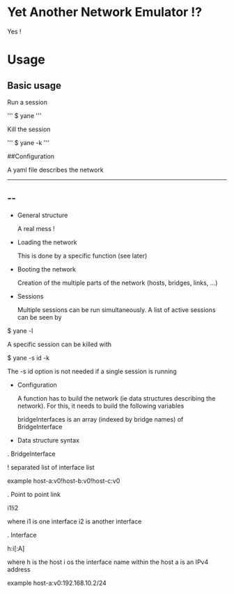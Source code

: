 # Yet Another Network Emulator !?

Yes !

# Usage

## Basic usage

Run a session

'''
$ yane
'''

Kill the session

'''
$ yane -k
'''

##Configuration

A yaml file describes the network


--------------------------------------------------------------------
--  
--------------------------------------------------------------------

* General structure

   A real mess !

- Loading the network

   This is done by a specific function (see later)

- Booting the network

   Creation of the multiple parts of the network (hosts, bridges,
links, ...)

- Sessions

   Multiple sessions can be run simultaneously. A list of active
sessions can be seen by

$ yane -l

   A specific session can be killed with

$ yane -s id -k

   The -s id option is not needed if a single session is running
   

* Configuration

   A function has to build the network (ie data structures describing
the network). For this, it needs to build the following variables

   bridgeInterfaces is an array (indexed by bridge names) of
BridgeInterface

* Data structure syntax

. BridgeInterface

   ! separated list of interface list

example
   host-a:v0!host-b:v0!host-c:v0

. Point to point link

   i1!i2

where
   i1 is one interface
   i2 is another interface
   
. Interface

   h:i[:A]

where
   h is the host
   i os the interface name within the host
   a is an IPv4 address

example
   host-a:v0:192.168.10.2/24
